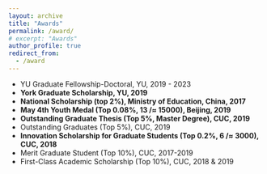 ```yaml
---
layout: archive
title: "Awards"
permalink: /award/
# excerpt: "Awards"
author_profile: true
redirect_from: 
  - /award
---
```



* YU Graduate Fellowship-Doctoral, YU, 2019 - 2023
* **York Graduate Scholarship, YU, 2019**
* **National Scholarship (top 2%), Ministry of Education, China, 2017**
* **May 4th Youth Medal (Top 0.08%, 13 /$\approx$ 15000), Beijing, 2019**
* **Outstanding Graduate Thesis (Top 5%, Master Degree), CUC, 2019**
* Outstanding Graduates (Top 5%), CUC, 2019
* **Innovation Scholarship for Graduate Students (Top 0.2%, 6 /$\approx$ 3000), CUC, 2018**
* Merit Graduate Student (Top 10%), CUC, 2017-2019
* First-Class Academic Scholarship (Top 10%), CUC, 2018 \& 2019

